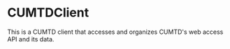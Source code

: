 # CUMTDClient
This is a CUMTD client that accesses and organizes CUMTD's web access API and its data.
